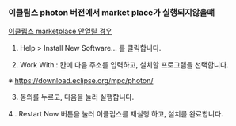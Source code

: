 ### 이클립스 photon 버전에서 market place가 실행되지않을떄

[이클립스 marketplace 안열릴 경우](https://amaze9001.tistory.com/87)

1. Help > Install New Software... 를 클릭합니다.

2. Work With : 칸에 다음 주소를 입력하고, 설치할 프로그램을 선택합니다. 

※ https://download.eclipse.org/mpc/photon/

3. 동의를 누르고, 다음을 눌러 실행합니다.

4 . Restart Now 버튼을 눌러 이클립스를 재실행 하고, 설치를 완료합니다. 




